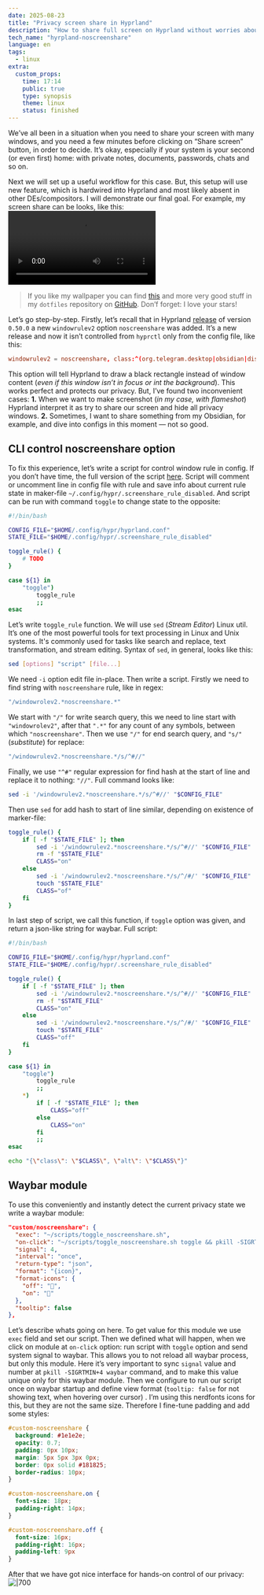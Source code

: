 ```yaml
---
date: 2025-08-23
title: "Privacy screen share in Hyprland"
description: "How to share full screen on Hyprland without worries about chats, notes and other privacy info."
tech_name: "hyrpland-noscreenshare"
language: en
tags:
  - linux
extra:
  custom_props:
    time: 17:14
    public: true
    type: synopsis
    theme: linux
    status: finished
---
```

We’ve all been in a situation when you need to share your screen with many windows, and you need a few minutes before clicking on “Share screen” button, in order to decide. It’s okay, especially if your system is your second (or even first) home: with private notes, documents, passwords, chats and so on.

Next we will set up a useful workflow for this case. But, this setup will use new feature, which is hardwired into Hyprland and most likely absent in other DEs/compositors. I will demonstrate our final goal. For example, my screen share can be looks, like this:
![|85](/images/noscreenshare-demo.mp4)
> If you like my wallpaper you can find [this](https://github.com/alchemmist/dotfiles/blob/main/wallpapers/miyazaki/images/1198594-3200x1680-desktop-hd-studio-ghibli-background.jpg) and more very good stuff in my `dotfiles` repository on [GitHub](https://github.com/alchemmist/dotfiles/tree/main/wallpapers). Don’f forget: I love your stars!

Let’s go step-by-step. Firstly, let’s recall that in Hyprland [release](https://hypr.land/news/update50/#:~:text=on%20by%20default.-,No%20screen%20share,-There%E2%80%99s%20a%20new) of version `0.50.0` a new `windowrulev2` option `noscreenshare` was added. It’s a new release and now it isn’t controlled from `hyprctl` only from the config file, like this:
```conf
windowrulev2 = noscreenshare, class:^(org.telegram.desktop|obsidian|discord)$
```
This option will tell Hyprland to draw a black rectangle instead of window content (*even if this window isn’t in focus or int the background*). This works perfect and protects our privacy. But, I’ve found two inconvenient cases: **1.** When we want to make screenshot (*in my case, with flameshot*) Hyprland interpret it as try to share our screen and hide all privacy windows. **2.** Sometimes, I want to share something from my Obsidian, for example, and dive into configs in this moment — not so good.
## CLI control noscreenshare option
To fix this experience, let’s write a script for control window rule in config. If you don’t have time, the full version of the script [here](https://github.com/alchemmist/dotfiles/blob/main/scripts/toggle_noscreenshare.sh). Script will comment or uncomment line in config file with rule and save info about current rule state in maker-file `~/.config/hypr/.screenshare_rule_disabled`. And script can be run with command `toggle` to change state to the opposite:
```bash
#!/bin/bash

CONFIG_FILE="$HOME/.config/hypr/hyprland.conf"
STATE_FILE="$HOME/.config/hypr/.screenshare_rule_disabled"

toggle_rule() {
	# TODO
}

case ${1} in
    "toggle")
        toggle_rule
        ;;
esac
```
Let’s write `toggle_rule` function. We will use `sed` (*Stream Editor*) Linux util. It’s one of the most powerful tools for text processing in Linux and Unix systems. It's commonly used for tasks like search and replace, text transformation, and stream editing. Syntax of `sed`, in general, looks like this:
```sh
sed [options] "script" [file...]
```
We need `-i` option edit file in-place. Then write a script. Firstly we need to find string with `noscreenshare` rule, like in regex:
```sh
"/windowrolev2.*noscreenshare.*"
```
We start with `"/"` for write search query, this we need to line start with `"windowrolev2"`, after that `".*"` for any count of any symbols, between which `"noscreenshare"`. Then we use `"/"` for end search query, and `"s/"` (*substitute*) for replace: 
```sh
"/windowrulev2.*noscreenshare.*/s/^#//"
```
Finally, we use `"^#"` regular expression for find hash at the start of line and replace it to nothing: `"//"`. Full command looks like:
```sh
sed -i '/windowrulev2.*noscreenshare.*/s/^#//' "$CONFIG_FILE"
```
Then use `sed` for add hash to start of line similar, depending on existence of marker-file:
```bash
toggle_rule() {
    if [ -f "$STATE_FILE" ]; then
        sed -i '/windowrulev2.*noscreenshare.*/s/^#//' "$CONFIG_FILE"
        rm -f "$STATE_FILE"
        CLASS="on"
    else
        sed -i '/windowrulev2.*noscreenshare.*/s/^/#/' "$CONFIG_FILE"
        touch "$STATE_FILE"
        CLASS="of"
    fi
}
```
In last step of script, we call this function, if `toggle` option was given, and return a json-like string for waybar. Full script:
```bash
#!/bin/bash

CONFIG_FILE="$HOME/.config/hypr/hyprland.conf"
STATE_FILE="$HOME/.config/hypr/.screenshare_rule_disabled"

toggle_rule() {
    if [ -f "$STATE_FILE" ]; then
        sed -i '/windowrulev2.*noscreenshare.*/s/^#//' "$CONFIG_FILE"
        rm -f "$STATE_FILE"
        CLASS="on"
    else
        sed -i '/windowrulev2.*noscreenshare.*/s/^/#/' "$CONFIG_FILE"
        touch "$STATE_FILE"
        CLASS="off"
    fi
}

case ${1} in
    "toggle")
        toggle_rule
        ;;
    *)
        if [ -f "$STATE_FILE" ]; then
            CLASS="off"
        else
            CLASS="on"
        fi
        ;;
esac

echo "{\"class\": \"$CLASS\", \"alt\": \"$CLASS\"}"
```
## Waybar module
To use this conveniently and instantly detect the current privacy state we write a waybar module:
```json
"custom/noscreenshare": {
  "exec": "~/scripts/toggle_noscreenshare.sh",
  "on-click": "~/scripts/toggle_noscreenshare.sh toggle && pkill -SIGRTMIN+4 waybar",
  "signal": 4,
  "interval": "once",
  "return-type": "json",
  "format": "{icon}",
  "format-icons": {
    "off": "",
    "on": "󰗹"
  },
  "tooltip": false
},
```
Let’s describe whats going on here. To get value for this module we use `exec` field and set our script. Then we defined what will happen, when we click on module at `on-click` option: run script with `toggle` option and send system signal to waybar. This allows you to not reload all waybar process, but only this module. Here it’s very important to sync `signal` value and number at `pkill -SIGRTMIN+4 waybar` command, and to make this value unique only for this waybar module. Then we configure to run our script once on waybar startup and define view format (`tooltip: false` for not showing text, when hovering over cursor) . I’m using this nerdfonts icons for this, but they are not the same size. Therefore I fine-tune padding and add some styles:
```css
#custom-noscreenshare {
  background: #1e1e2e;
  opacity: 0.7;
  padding: 0px 10px;
  margin: 5px 5px 3px 0px;
  border: 0px solid #181825;
  border-radius: 10px;
}

#custom-noscreenshare.on {
  font-size: 18px; 
  padding-right: 14px;
}

#custom-noscreenshare.off {
  font-size: 16px;
  padding-right: 16px;
  padding-left: 9px
}
```
After that we have got nice interface for hands-on control of our privacy:
![|700](/images/noscreenshare-demo.gif)

